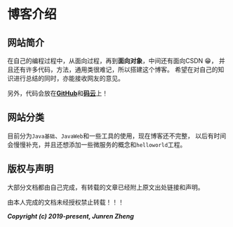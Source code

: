 #  博客介绍

## 网站简介

在自己的编程过程中，从面向过程，再到**面向对象**，中间还有面向CSDN 😁，
并且还有许多代码，方法，通用类很难记，所以搭建这个博客。
希望在对自己的知识进行总结的同时，亦能接收网友的意见。

另外，代码会放在[**GitHub**](https://github.com/zhengjunren/)和[**码云**](https://gitee.com/zhengjunren/)上！

## 网站分类

目前分为```Java基础```、```JavaWeb```和一些工具的使用，现在博客还不完整，
以后有时间会慢慢补充，并且还想添加一些微服务的概念和```helloworld```工程。

## 版权与声明

大部分文档都由自己完成，有转载的文章已经附上原文出处链接和声明。

由本人完成的文档未经授权禁止转载！！！

***Copyright (c) 2019-present, Junren Zheng***
